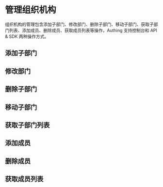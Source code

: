 # 管理组织机构

<LastUpdated/>

组织机构的管理包含添加子部门、修改部门、删除子部门、移动子部门、获取子部门列表、添加成员、删除成员、获取成员列表等操作，Authing 支持控制台和 API & SDK 两种操作方式。

## 添加子部门

<StackSelector snippet="add-node" selectLabel="选择方式" :order="['dashboard', 'java', 'javascript']"/>

## 修改部门

<StackSelector snippet="update-node" selectLabel="选择方式" :order="['dashboard', 'java', 'javascript']"/>

## 删除子部门

<StackSelector snippet="delete-node" selectLabel="选择方式" :order="['dashboard', 'java', 'javascript']"/>

## 移动子部门

<StackSelector snippet="move-node" selectLabel="选择方式" :order="['dashboard', 'java', 'javascript']"/>

## 获取子部门列表

<StackSelector snippet="list-children" selectLabel="选择方式" :order="['dashboard', 'java', 'javascript']"/>

## 添加成员

<StackSelector snippet="add-member" selectLabel="选择方式" :order="['dashboard', 'java', 'javascript']"/>

## 删除成员

<StackSelector snippet="remove-member" selectLabel="选择方式" :order="['dashboard', 'java', 'javascript']"/>

## 获取成员列表

<StackSelector snippet="list-members" selectLabel="选择方式" :order="['dashboard', 'java', 'javascript']"/>
